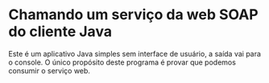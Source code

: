 # Chamando um serviço da web SOAP do cliente Java

Este é um aplicativo Java simples sem interface de usuário, a saída vai para o console. O único propósito deste programa é provar que podemos consumir o serviço web.

